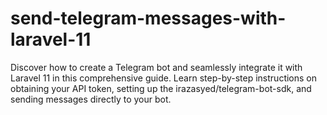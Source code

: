 # send-telegram-messages-with-laravel-11
Discover how to create a Telegram bot and seamlessly integrate it with Laravel 11 in this comprehensive guide. Learn step-by-step instructions on obtaining your API token, setting up the irazasyed/telegram-bot-sdk, and sending messages directly to your bot.
